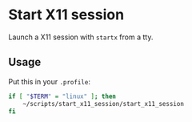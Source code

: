 # Start X11 session
Launch a X11 session with `startx` from a tty.

## Usage
Put this in your `.profile`:
```sh
if [ "$TERM" = "linux" ]; then
    ~/scripts/start_x11_session/start_x11_session
fi
```
